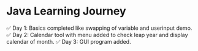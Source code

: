 # Java Learning Journey

✅ Day 1: Basics completed like swapping of variable and userinput demo.  
✅ Day 2: Calendar tool with menu added to check leap year and display calendar of month.
✅ Day 3: GUI program added.

